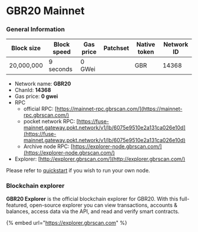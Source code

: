 # GBR20 Mainnet

### General Information

| Block size | Block speed | Gas price | Patchset | Native token | Network ID |
| ---------- | ----------- | --------- | -------- | ------------ | ---------- |
| 20,000,000 | 9 seconds   | 0 GWei    |          | GBR         |      14368 |

* Network name: **GBR20**
* ChanId: **14368**
* Gas price: **0 gwei**
* RPC
  * official RPC: [https://mainnet-rpc.gbrscan.com/](https://mainnet-rpc.gbrscan.com/)​
  * pocket network RPC: [https://fuse-mainnet.gateway.pokt.network/v1/lb/6075e9510e2a131ca026e10d](https://fuse-mainnet.gateway.pokt.network/v1/lb/6075e9510e2a131ca026e10d)​
  * Archive node RPC: [https://explorer-node.gbrscan.com/](https://explorer-node.gbrscan.com/)​
* Explorer: [http://explorer.gbrscan.com/](http://explorer.gbrscan.com/)​

Please refer to [quickstart](https://github.com/parminderunited/GBRNetwork/#using-quickstart) if you wish to run your own node.

### Blockchain explorer

**GBR20 Explorer** is the official blockchain explorer for GBR20. With this full-featured, open-source explorer you can view transactions, accounts & balances, access data via the API, and read and verify smart contracts.

{% embed url="https://explorer.gbrscan.com" %}

###
